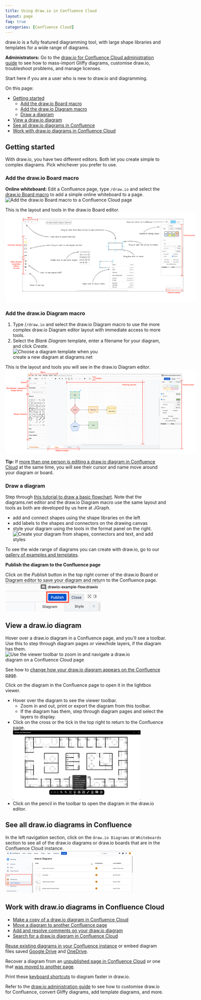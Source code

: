 ```yaml
---
title: Using draw.io in Confluence Cloud
layout: page
faq: true
categories: [Confluence Cloud]
---
```


draw.io is a fully featured diagramming tool, with large shape libraries and templates for a wide range of diagrams. 

**Administrators:** Go to the [draw.io for Confluence Cloud administration guide](/doc/drawio-confluence-cloud-admin.html) to see how to mass-import Gliffy diagrams, customise draw.io, troubleshoot problems, and manage licenses.

Start here if you are a user who is new to draw.io and diagramming.

On this page: 
- [Getting started](#getting-started)
  - [Add the draw.io Board macro](#add-the-drawio-board-macro)
  - [Add the draw.io Diagram macro](#add-the-drawio-diagram-macro)
  - [Draw a diagram](#draw-a-diagram)
- [View a draw.io diagram](#view-a-drawio-diagram)
- [See all draw.io diagrams in Confluence](#see-all-drawio-diagrams-in-confluence)
- [Work with draw.io diagrams in Confluence Cloud](#work-with-drawio-diagrams-in-confluence-cloud)


## Getting started

With draw.io, you have two different editors. Both let you create simple to complex diagrams. Pick whichever you prefer to use. 

### Add the draw.io Board macro

**Online whiteboard:** Edit a Confluence page, type ``/draw.io`` and select the [draw.io Board macro](/blog/drawio-board-macro.html) to add a simple online whiteboard to a page. 
<br /><img src="/assets/img/blog/drawio-board-insert.png" style="width=100%;max-width:500px;height:auto;" alt="Add the draw.io Board macro to a Confluence Cloud page">

This is the layout and tools in the draw.io Board editor. 
<br /><img src="/assets/img/blog/drawio-board-interface-introduction.png" style="width=100%;max-width:600px;height:auto;" alt="Add the draw.io Board macro to a Confluence Cloud page">

### Add the draw.io Diagram macro

1. Type /``/draw.io`` and select the draw.io Diagram macro to use the more complex draw.io Diagram editor layout with immediate access to more tools. 
2. Select the _Blank Diagram_ template, enter a filename for your diagram, and click _Create_.
<br /><img src="/assets/img/blog/template-library-new-diagram.png" style="width=100%;max-width:300px;height:auto;" alt="Choose a diagram template when you create a new diagram at diagrams.net">

This is the layout and tools you will see in the draw.io Diagram editor.
<br /><img src="/assets/img/blog/drawio-interface-introduction.png" style="width=100%;max-width:600px;height:auto;" alt="Atlassian theme in draw.io for Confluence Cloud">

**Tip:** If [more than one person is editing a draw.io diagram in Confluence Cloud](/blog/collaborative-editing-confluence-cloud.html) at the same time, you will see their cursor and name move around your diagram or board. 

### Draw a diagram

Step through [this tutorial to draw a basic flowchart](/doc/getting-started-basic-flow-chart.html#add-shapes-to-the-drawing-canvas). Note that the diagrams.net editor and the draw.io Diagram macro use the same layout and tools as both are developed by us here at JGraph.
   * add and connect shapes using the shape libraries on the left
   * add labels to the shapes and connectors on the drawing canvas
   * style your diagram using the tools in the format panel on the right.
<br /><img src="/assets/img/blog/drawio-confluence-cloud-demo.gif" style="max-width:100%;height:auto;" alt="Create your diagram from shapes, connectors and text, and add styles">

To see the wide range of diagrams you can create with draw.io, go to our [gallery of examples and templates](/example-diagrams.html).

**Publish the diagram to the Confluence page**

Click on the _Publish_ button in the top right corner of the draw.io Board or Diagram editor to save your diagram and return to the Confluence page. 
<br /><img src="/assets/img/blog/drawio-confluence-cloud-publish.png" style="width=100%;max-width:300px;height:auto;" alt="Publish your diagram to the Confluence page">

## View a draw.io diagram

Hover over a draw.io diagram in a Confluence page, and you'll see a toolbar. Use this to step through diagram pages or view/hide layers, if the diagram has them. 
<br /><img src="/assets/img/blog/confluence-cloud-viewer-toolbar.png" style="width=100%;max-width:400px;height:auto;" alt="Use the viewer toolbar to zoom in and navigate a draw.io diagram on a Confluence Cloud page">

See how to [change how your draw.io diagram appears on the Confluence page](/doc/faq/confluence-cloud-viewer-settings.html).  

Click on the diagram in the Confluence page to open it in the lightbox viewer.
* Hover over the diagram to see the viewer toolbar. 
   * Zoom in and out, print or export the diagram from this toolbar.
   * If the diagram has them, step through diagram pages and select the layers to display.
* Click on the cross or the tick in the top right to return to the Confluence page.
<br /><img src="/assets/img/blog/confluence-cloud-lightbox-toolbar.png" style="width=100%;max-width:400px;height:auto;" alt="Use the viewer toolbar to zoom in and navigate a draw.io diagram on a Confluence Cloud page">
* Click on the pencil in the toolbar to open the diagram in the draw.io editor.

## See all draw.io diagrams in Confluence

In the left navigation section, click on the ``draw.io Diagrams`` or ``Whiteboards`` section to see all of the draw.io diagrams or draw.io boards that are in the Confluence Cloud instance.
<br /><img src="/assets/img/blog/confluence-cloud-all-diagrams.png" style="width=100%;max-width:400px;height:auto;" alt="See all of the draw.io Diagrams and draw.io Boards in a Confluence Cloud instance">


## Work with draw.io diagrams in Confluence Cloud

* [Make a copy of a draw.io diagram in Confluence Cloud](/doc/faq/confluence-cloud-copy-diagram.html)
* [Move a diagram to another Confluence page](/doc/faq/confluence-cloud-move-diagram.html)
* [Add and resolve comments on your draw.io diagram](/doc/faq/confluence-comments.html)
* [Search for a draw.io diagram in Confluence Cloud](/blog/confluence-diagram-search.html)

[Reuse existing diagrams in your Confluence instance](doc/faq/confluence-cloud-embed-diagram.html) or embed diagram files saved [Google Drive](/doc/faq/embed-diagram-googledrive-confluence-cloud.html) and [OneDrive](/doc/faq/embed-diagram-onedrive-confluence-cloud.html).

Recover a diagram from an [unpublished page in Confluence Cloud](/doc/faq/confluence-cloud-recover-diagram-draft-page.html) or one that [was moved to another page](/doc/faq/recover-moved-diagram-confluence-cloud.html).

Print these [keyboard shortcuts](https://app.diagrams.net/shortcuts.svg) to diagram faster in draw.io.

Refer to the [draw.io administration guide](/doc/drawio-confluence-cloud-admin.html) to see how to customise draw.io for Confluence, convert Gliffy diagrams, add template diagrams, and more. 